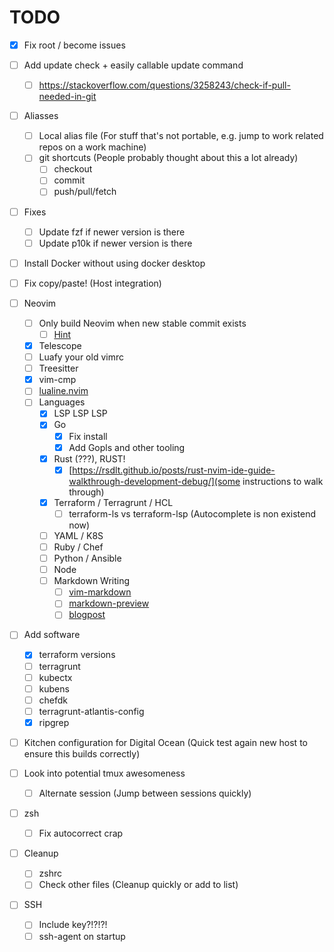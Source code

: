 # TODO

- [x] Fix root / become issues
- [ ] Add update check + easily callable update command
  - [ ] https://stackoverflow.com/questions/3258243/check-if-pull-needed-in-git

- [ ] Aliasses
  - [ ] Local alias file (For stuff that's not portable, e.g. jump to work related repos on a work machine)
  - [ ] git shortcuts (People probably thought about this a lot already)
    - [ ] checkout
    - [ ] commit
    - [ ] push/pull/fetch

- [ ] Fixes
  - [ ] Update fzf if newer version is there
  - [ ] Update p10k if newer version is there

- [ ] Install Docker without using docker desktop

- [ ] Fix copy/paste! (Host integration)


- [ ] Neovim
  - [ ] Only build Neovim when new stable commit exists
    - [ ] [Hint](https://docs.ansible.com/ansible/latest/collections/ansible/builtin/git_module.html)
  - [x] Telescope
  - [ ] Luafy your old vimrc
  - [ ] Treesitter
  - [x] vim-cmp
  - [ ] [lualine.nvim](https://github.com/nvim-lualine/lualine.nvim)
  - [ ] Languages
    - [x] LSP LSP LSP
    - [x] Go
      - [x] Fix install
      - [x] Add Gopls and other tooling
    - [x] Rust (???), RUST!
      - [x] [https://rsdlt.github.io/posts/rust-nvim-ide-guide-walkthrough-development-debug/](some instructions to walk through)
    - [x] Terraform / Terragrunt / HCL
      - [ ] terraform-ls vs terraform-lsp (Autocomplete is non existend now)
    - [ ] YAML / K8S
    - [ ] Ruby / Chef
    - [ ] Python / Ansible
    - [ ] Node
    - [ ] Markdown Writing
      - [ ] [vim-markdown](https://github.com/preservim/vim-markdown)
      - [ ] [markdown-preview](https://github.com/iamcco/markdown-preview.nvim)
      - [ ] [blogpost](https://alpha2phi.medium.com/vim-neovim-plugins-for-writing-d18414c7b21d)

- [ ] Add software
  - [x] terraform versions
  - [ ] terragrunt
  - [ ] kubectx
  - [ ] kubens
  - [ ] chefdk
  - [ ] terragrunt-atlantis-config
  - [x] ripgrep

- [ ] Kitchen configuration for Digital Ocean (Quick test again new host to ensure this builds correctly)

- [ ] Look into potential tmux awesomeness
  - [ ] Alternate session (Jump between sessions quickly)

- [ ] zsh
  - [ ] Fix autocorrect crap

- [ ] Cleanup
  - [ ] zshrc
  - [ ] Check other files (Cleanup quickly or add to list)

- [ ] SSH
  - [ ] Include key?!?!?!
  - [ ] ssh-agent on startup

